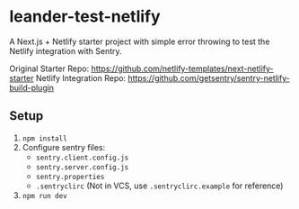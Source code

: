 # leander-test-netlify

A Next.js + Netlify starter project with simple error throwing to test the Netlify integration with Sentry.

Original Starter Repo: https://github.com/netlify-templates/next-netlify-starter
Netlify Integration Repo: https://github.com/getsentry/sentry-netlify-build-plugin

## Setup

1. `npm install`
2. Configure sentry files:
   - `sentry.client.config.js`
   - `sentry.server.config.js`
   - `sentry.properties`
   - `.sentryclirc` (Not in VCS, use `.sentryclirc.example` for reference)
3. `npm run dev`